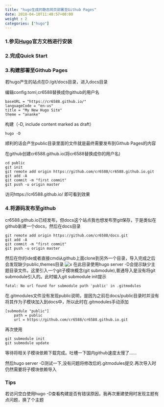```yaml
---
title: "hugo生成的静态网页部署至Github Pages"
date: 2018-04-10T11:48:57+08:00
weight : 2
categories: ["hugo"]
---
```


### 1.参见[Hugo](http://gohugo.io/)官方文档进行安装 
### 2.完成Quick Start
### 3.构建部署至Github Pages

若hugo产生的站点在D:/git/docs目录，进入docs目录

编辑config.toml,cr6588替换成你github的用户名

    baseURL = "https://cr6588.github.io/"
    languageCode = "en-us"
    title = "My New Hugo Site"
    theme = "ananke"
    
构建（-D, include content marked as draft）

    hugo -D

顺利的话会产生public目录里面的文件就是最终需要发布到Github Pages的内容

在github创建cr6588.github.io(将cr6588替换成你的用户名)

    cd public
    git init
    git remote add origin https://github.com/cr6588/cr6588.github.io.git
    git add -A
    git commit -m "first commit"
    git push -u origin master

访问https://cr6588.github.io/ 即可看到效果
### 4.将源码发布至github
cr6588.github.io已经发布，但docs这个站点我也想发布至git保存，于是类似在github新建一个docs，然后在docs目录

    git remote add origin https://github.com/cr6588/docs.git
    git add -A
    git commit -m "first commit"
    git push -u origin master

然后在你的ide或者直接cmd从github上面clone到另外一个目录，导入完成之后会发现缺少public,themes目录
![x](/images/import_docs.png)
在此目录使用hugo server -D会提示缺少主题目录文件。这里引入一个git子模块概念(git submodule),普通导入是没有将git submodule引入的。此时输入git submodule init提示

    fatal: No url found for submodule path 'public' in .gitmodules

在.gitmodules文件没有发现public说明，是因为之前在docs/public目录时并没有将其作为子模块加入到docs中，所以此时在.gitmodules手动添加

    [submodule "public"]
        path = public
        url = https://github.com/cr6588/cr6588.github.io.git

再次使用

    git submodule init
    git submodule update

等待将相关子模块依赖下载完成。吐槽一下国内github速度太慢了......

然后hugo server -D测试一下,没有问题将修改后的.gitmodules提交.再次导入时仍然需要将子模块依赖导入

### Tips
若访问空白使用hugo -D查看构建是否有错误原因，我再次重建使用时发现主题有点问题，换了个主题